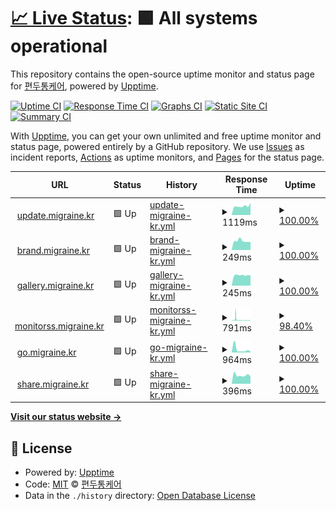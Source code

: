 # [📈 Live Status](https://status.migraine.kr): <!--live status--> **🟩 All systems operational**

This repository contains the open-source uptime monitor and status page for [편두통케어](https://migraine.kr/), powered by [Upptime](https://github.com/upptime/upptime).

[![Uptime CI](https://github.com/MigraineKR/status/workflows/Uptime%20CI/badge.svg)](https://github.com/MigraineKR/status/actions?query=workflow%3A%22Uptime+CI%22)
[![Response Time CI](https://github.com/MigraineKR/status/workflows/Response%20Time%20CI/badge.svg)](https://github.com/MigraineKR/status/actions?query=workflow%3A%22Response+Time+CI%22)
[![Graphs CI](https://github.com/MigraineKR/status/workflows/Graphs%20CI/badge.svg)](https://github.com/MigraineKR/status/actions?query=workflow%3A%22Graphs+CI%22)
[![Static Site CI](https://github.com/MigraineKR/status/workflows/Static%20Site%20CI/badge.svg)](https://github.com/MigraineKR/status/actions?query=workflow%3A%22Static+Site+CI%22)
[![Summary CI](https://github.com/MigraineKR/status/workflows/Summary%20CI/badge.svg)](https://github.com/MigraineKR/status/actions?query=workflow%3A%22Summary+CI%22)

With [Upptime](https://upptime.js.org), you can get your own unlimited and free uptime monitor and status page, powered entirely by a GitHub repository. We use [Issues](https://github.com/MigraineKR/status/issues) as incident reports, [Actions](https://github.com/MigraineKR/status/actions) as uptime monitors, and [Pages](https://status.migraine.kr) for the status page.

<!--start: status pages-->
<!-- This summary is generated by Upptime (https://github.com/upptime/upptime) -->
<!-- Do not edit this manually, your changes will be overwritten -->
<!-- prettier-ignore -->
| URL | Status | History | Response Time | Uptime |
| --- | ------ | ------- | ------------- | ------ |
| <img alt="" src="https://icons.duckduckgo.com/ip3/update.migraine.kr.ico" height="13"> [update.migraine.kr](https://update.migraine.kr/) | 🟩 Up | [update-migraine-kr.yml](https://github.com/MigraineKR/status/commits/HEAD/history/update-migraine-kr.yml) | <details><summary><img alt="Response time graph" src="./graphs/update-migraine-kr/response-time-week.png" height="20"> 1119ms</summary><br><a href="https://status.migraine.kr/history/update-migraine-kr"><img alt="Response time 783" src="https://img.shields.io/endpoint?url=https%3A%2F%2Fraw.githubusercontent.com%2FMigraineKR%2Fstatus%2FHEAD%2Fapi%2Fupdate-migraine-kr%2Fresponse-time.json"></a><br><a href="https://status.migraine.kr/history/update-migraine-kr"><img alt="24-hour response time 1527" src="https://img.shields.io/endpoint?url=https%3A%2F%2Fraw.githubusercontent.com%2FMigraineKR%2Fstatus%2FHEAD%2Fapi%2Fupdate-migraine-kr%2Fresponse-time-day.json"></a><br><a href="https://status.migraine.kr/history/update-migraine-kr"><img alt="7-day response time 1119" src="https://img.shields.io/endpoint?url=https%3A%2F%2Fraw.githubusercontent.com%2FMigraineKR%2Fstatus%2FHEAD%2Fapi%2Fupdate-migraine-kr%2Fresponse-time-week.json"></a><br><a href="https://status.migraine.kr/history/update-migraine-kr"><img alt="30-day response time 891" src="https://img.shields.io/endpoint?url=https%3A%2F%2Fraw.githubusercontent.com%2FMigraineKR%2Fstatus%2FHEAD%2Fapi%2Fupdate-migraine-kr%2Fresponse-time-month.json"></a><br><a href="https://status.migraine.kr/history/update-migraine-kr"><img alt="1-year response time 783" src="https://img.shields.io/endpoint?url=https%3A%2F%2Fraw.githubusercontent.com%2FMigraineKR%2Fstatus%2FHEAD%2Fapi%2Fupdate-migraine-kr%2Fresponse-time-year.json"></a></details> | <details><summary><a href="https://status.migraine.kr/history/update-migraine-kr">100.00%</a></summary><a href="https://status.migraine.kr/history/update-migraine-kr"><img alt="All-time uptime 100.00%" src="https://img.shields.io/endpoint?url=https%3A%2F%2Fraw.githubusercontent.com%2FMigraineKR%2Fstatus%2FHEAD%2Fapi%2Fupdate-migraine-kr%2Fuptime.json"></a><br><a href="https://status.migraine.kr/history/update-migraine-kr"><img alt="24-hour uptime 100.00%" src="https://img.shields.io/endpoint?url=https%3A%2F%2Fraw.githubusercontent.com%2FMigraineKR%2Fstatus%2FHEAD%2Fapi%2Fupdate-migraine-kr%2Fuptime-day.json"></a><br><a href="https://status.migraine.kr/history/update-migraine-kr"><img alt="7-day uptime 100.00%" src="https://img.shields.io/endpoint?url=https%3A%2F%2Fraw.githubusercontent.com%2FMigraineKR%2Fstatus%2FHEAD%2Fapi%2Fupdate-migraine-kr%2Fuptime-week.json"></a><br><a href="https://status.migraine.kr/history/update-migraine-kr"><img alt="30-day uptime 100.00%" src="https://img.shields.io/endpoint?url=https%3A%2F%2Fraw.githubusercontent.com%2FMigraineKR%2Fstatus%2FHEAD%2Fapi%2Fupdate-migraine-kr%2Fuptime-month.json"></a><br><a href="https://status.migraine.kr/history/update-migraine-kr"><img alt="1-year uptime 100.00%" src="https://img.shields.io/endpoint?url=https%3A%2F%2Fraw.githubusercontent.com%2FMigraineKR%2Fstatus%2FHEAD%2Fapi%2Fupdate-migraine-kr%2Fuptime-year.json"></a></details>
| <img alt="" src="https://icons.duckduckgo.com/ip3/brand.migraine.kr.ico" height="13"> [brand.migraine.kr](https://brand.migraine.kr/) | 🟩 Up | [brand-migraine-kr.yml](https://github.com/MigraineKR/status/commits/HEAD/history/brand-migraine-kr.yml) | <details><summary><img alt="Response time graph" src="./graphs/brand-migraine-kr/response-time-week.png" height="20"> 249ms</summary><br><a href="https://status.migraine.kr/history/brand-migraine-kr"><img alt="Response time 270" src="https://img.shields.io/endpoint?url=https%3A%2F%2Fraw.githubusercontent.com%2FMigraineKR%2Fstatus%2FHEAD%2Fapi%2Fbrand-migraine-kr%2Fresponse-time.json"></a><br><a href="https://status.migraine.kr/history/brand-migraine-kr"><img alt="24-hour response time 218" src="https://img.shields.io/endpoint?url=https%3A%2F%2Fraw.githubusercontent.com%2FMigraineKR%2Fstatus%2FHEAD%2Fapi%2Fbrand-migraine-kr%2Fresponse-time-day.json"></a><br><a href="https://status.migraine.kr/history/brand-migraine-kr"><img alt="7-day response time 249" src="https://img.shields.io/endpoint?url=https%3A%2F%2Fraw.githubusercontent.com%2FMigraineKR%2Fstatus%2FHEAD%2Fapi%2Fbrand-migraine-kr%2Fresponse-time-week.json"></a><br><a href="https://status.migraine.kr/history/brand-migraine-kr"><img alt="30-day response time 265" src="https://img.shields.io/endpoint?url=https%3A%2F%2Fraw.githubusercontent.com%2FMigraineKR%2Fstatus%2FHEAD%2Fapi%2Fbrand-migraine-kr%2Fresponse-time-month.json"></a><br><a href="https://status.migraine.kr/history/brand-migraine-kr"><img alt="1-year response time 270" src="https://img.shields.io/endpoint?url=https%3A%2F%2Fraw.githubusercontent.com%2FMigraineKR%2Fstatus%2FHEAD%2Fapi%2Fbrand-migraine-kr%2Fresponse-time-year.json"></a></details> | <details><summary><a href="https://status.migraine.kr/history/brand-migraine-kr">100.00%</a></summary><a href="https://status.migraine.kr/history/brand-migraine-kr"><img alt="All-time uptime 100.00%" src="https://img.shields.io/endpoint?url=https%3A%2F%2Fraw.githubusercontent.com%2FMigraineKR%2Fstatus%2FHEAD%2Fapi%2Fbrand-migraine-kr%2Fuptime.json"></a><br><a href="https://status.migraine.kr/history/brand-migraine-kr"><img alt="24-hour uptime 100.00%" src="https://img.shields.io/endpoint?url=https%3A%2F%2Fraw.githubusercontent.com%2FMigraineKR%2Fstatus%2FHEAD%2Fapi%2Fbrand-migraine-kr%2Fuptime-day.json"></a><br><a href="https://status.migraine.kr/history/brand-migraine-kr"><img alt="7-day uptime 100.00%" src="https://img.shields.io/endpoint?url=https%3A%2F%2Fraw.githubusercontent.com%2FMigraineKR%2Fstatus%2FHEAD%2Fapi%2Fbrand-migraine-kr%2Fuptime-week.json"></a><br><a href="https://status.migraine.kr/history/brand-migraine-kr"><img alt="30-day uptime 100.00%" src="https://img.shields.io/endpoint?url=https%3A%2F%2Fraw.githubusercontent.com%2FMigraineKR%2Fstatus%2FHEAD%2Fapi%2Fbrand-migraine-kr%2Fuptime-month.json"></a><br><a href="https://status.migraine.kr/history/brand-migraine-kr"><img alt="1-year uptime 100.00%" src="https://img.shields.io/endpoint?url=https%3A%2F%2Fraw.githubusercontent.com%2FMigraineKR%2Fstatus%2FHEAD%2Fapi%2Fbrand-migraine-kr%2Fuptime-year.json"></a></details>
| <img alt="" src="https://icons.duckduckgo.com/ip3/gallery.migraine.kr.ico" height="13"> [gallery.migraine.kr](https://gallery.migraine.kr/) | 🟩 Up | [gallery-migraine-kr.yml](https://github.com/MigraineKR/status/commits/HEAD/history/gallery-migraine-kr.yml) | <details><summary><img alt="Response time graph" src="./graphs/gallery-migraine-kr/response-time-week.png" height="20"> 245ms</summary><br><a href="https://status.migraine.kr/history/gallery-migraine-kr"><img alt="Response time 231" src="https://img.shields.io/endpoint?url=https%3A%2F%2Fraw.githubusercontent.com%2FMigraineKR%2Fstatus%2FHEAD%2Fapi%2Fgallery-migraine-kr%2Fresponse-time.json"></a><br><a href="https://status.migraine.kr/history/gallery-migraine-kr"><img alt="24-hour response time 236" src="https://img.shields.io/endpoint?url=https%3A%2F%2Fraw.githubusercontent.com%2FMigraineKR%2Fstatus%2FHEAD%2Fapi%2Fgallery-migraine-kr%2Fresponse-time-day.json"></a><br><a href="https://status.migraine.kr/history/gallery-migraine-kr"><img alt="7-day response time 245" src="https://img.shields.io/endpoint?url=https%3A%2F%2Fraw.githubusercontent.com%2FMigraineKR%2Fstatus%2FHEAD%2Fapi%2Fgallery-migraine-kr%2Fresponse-time-week.json"></a><br><a href="https://status.migraine.kr/history/gallery-migraine-kr"><img alt="30-day response time 232" src="https://img.shields.io/endpoint?url=https%3A%2F%2Fraw.githubusercontent.com%2FMigraineKR%2Fstatus%2FHEAD%2Fapi%2Fgallery-migraine-kr%2Fresponse-time-month.json"></a><br><a href="https://status.migraine.kr/history/gallery-migraine-kr"><img alt="1-year response time 231" src="https://img.shields.io/endpoint?url=https%3A%2F%2Fraw.githubusercontent.com%2FMigraineKR%2Fstatus%2FHEAD%2Fapi%2Fgallery-migraine-kr%2Fresponse-time-year.json"></a></details> | <details><summary><a href="https://status.migraine.kr/history/gallery-migraine-kr">100.00%</a></summary><a href="https://status.migraine.kr/history/gallery-migraine-kr"><img alt="All-time uptime 100.00%" src="https://img.shields.io/endpoint?url=https%3A%2F%2Fraw.githubusercontent.com%2FMigraineKR%2Fstatus%2FHEAD%2Fapi%2Fgallery-migraine-kr%2Fuptime.json"></a><br><a href="https://status.migraine.kr/history/gallery-migraine-kr"><img alt="24-hour uptime 100.00%" src="https://img.shields.io/endpoint?url=https%3A%2F%2Fraw.githubusercontent.com%2FMigraineKR%2Fstatus%2FHEAD%2Fapi%2Fgallery-migraine-kr%2Fuptime-day.json"></a><br><a href="https://status.migraine.kr/history/gallery-migraine-kr"><img alt="7-day uptime 100.00%" src="https://img.shields.io/endpoint?url=https%3A%2F%2Fraw.githubusercontent.com%2FMigraineKR%2Fstatus%2FHEAD%2Fapi%2Fgallery-migraine-kr%2Fuptime-week.json"></a><br><a href="https://status.migraine.kr/history/gallery-migraine-kr"><img alt="30-day uptime 100.00%" src="https://img.shields.io/endpoint?url=https%3A%2F%2Fraw.githubusercontent.com%2FMigraineKR%2Fstatus%2FHEAD%2Fapi%2Fgallery-migraine-kr%2Fuptime-month.json"></a><br><a href="https://status.migraine.kr/history/gallery-migraine-kr"><img alt="1-year uptime 100.00%" src="https://img.shields.io/endpoint?url=https%3A%2F%2Fraw.githubusercontent.com%2FMigraineKR%2Fstatus%2FHEAD%2Fapi%2Fgallery-migraine-kr%2Fuptime-year.json"></a></details>
| <img alt="" src="https://icons.duckduckgo.com/ip3/monitorss.migraine.kr.ico" height="13"> [monitorss.migraine.kr](https://monitorss.migraine.kr/) | 🟩 Up | [monitorss-migraine-kr.yml](https://github.com/MigraineKR/status/commits/HEAD/history/monitorss-migraine-kr.yml) | <details><summary><img alt="Response time graph" src="./graphs/monitorss-migraine-kr/response-time-week.png" height="20"> 791ms</summary><br><a href="https://status.migraine.kr/history/monitorss-migraine-kr"><img alt="Response time 936" src="https://img.shields.io/endpoint?url=https%3A%2F%2Fraw.githubusercontent.com%2FMigraineKR%2Fstatus%2FHEAD%2Fapi%2Fmonitorss-migraine-kr%2Fresponse-time.json"></a><br><a href="https://status.migraine.kr/history/monitorss-migraine-kr"><img alt="24-hour response time 341" src="https://img.shields.io/endpoint?url=https%3A%2F%2Fraw.githubusercontent.com%2FMigraineKR%2Fstatus%2FHEAD%2Fapi%2Fmonitorss-migraine-kr%2Fresponse-time-day.json"></a><br><a href="https://status.migraine.kr/history/monitorss-migraine-kr"><img alt="7-day response time 791" src="https://img.shields.io/endpoint?url=https%3A%2F%2Fraw.githubusercontent.com%2FMigraineKR%2Fstatus%2FHEAD%2Fapi%2Fmonitorss-migraine-kr%2Fresponse-time-week.json"></a><br><a href="https://status.migraine.kr/history/monitorss-migraine-kr"><img alt="30-day response time 710" src="https://img.shields.io/endpoint?url=https%3A%2F%2Fraw.githubusercontent.com%2FMigraineKR%2Fstatus%2FHEAD%2Fapi%2Fmonitorss-migraine-kr%2Fresponse-time-month.json"></a><br><a href="https://status.migraine.kr/history/monitorss-migraine-kr"><img alt="1-year response time 936" src="https://img.shields.io/endpoint?url=https%3A%2F%2Fraw.githubusercontent.com%2FMigraineKR%2Fstatus%2FHEAD%2Fapi%2Fmonitorss-migraine-kr%2Fresponse-time-year.json"></a></details> | <details><summary><a href="https://status.migraine.kr/history/monitorss-migraine-kr">98.40%</a></summary><a href="https://status.migraine.kr/history/monitorss-migraine-kr"><img alt="All-time uptime 92.34%" src="https://img.shields.io/endpoint?url=https%3A%2F%2Fraw.githubusercontent.com%2FMigraineKR%2Fstatus%2FHEAD%2Fapi%2Fmonitorss-migraine-kr%2Fuptime.json"></a><br><a href="https://status.migraine.kr/history/monitorss-migraine-kr"><img alt="24-hour uptime 97.94%" src="https://img.shields.io/endpoint?url=https%3A%2F%2Fraw.githubusercontent.com%2FMigraineKR%2Fstatus%2FHEAD%2Fapi%2Fmonitorss-migraine-kr%2Fuptime-day.json"></a><br><a href="https://status.migraine.kr/history/monitorss-migraine-kr"><img alt="7-day uptime 98.40%" src="https://img.shields.io/endpoint?url=https%3A%2F%2Fraw.githubusercontent.com%2FMigraineKR%2Fstatus%2FHEAD%2Fapi%2Fmonitorss-migraine-kr%2Fuptime-week.json"></a><br><a href="https://status.migraine.kr/history/monitorss-migraine-kr"><img alt="30-day uptime 95.77%" src="https://img.shields.io/endpoint?url=https%3A%2F%2Fraw.githubusercontent.com%2FMigraineKR%2Fstatus%2FHEAD%2Fapi%2Fmonitorss-migraine-kr%2Fuptime-month.json"></a><br><a href="https://status.migraine.kr/history/monitorss-migraine-kr"><img alt="1-year uptime 92.34%" src="https://img.shields.io/endpoint?url=https%3A%2F%2Fraw.githubusercontent.com%2FMigraineKR%2Fstatus%2FHEAD%2Fapi%2Fmonitorss-migraine-kr%2Fuptime-year.json"></a></details>
| <img alt="" src="https://icons.duckduckgo.com/ip3/go.migraine.kr.ico" height="13"> [go.migraine.kr](https://go.migraine.kr/) | 🟩 Up | [go-migraine-kr.yml](https://github.com/MigraineKR/status/commits/HEAD/history/go-migraine-kr.yml) | <details><summary><img alt="Response time graph" src="./graphs/go-migraine-kr/response-time-week.png" height="20"> 964ms</summary><br><a href="https://status.migraine.kr/history/go-migraine-kr"><img alt="Response time 619" src="https://img.shields.io/endpoint?url=https%3A%2F%2Fraw.githubusercontent.com%2FMigraineKR%2Fstatus%2FHEAD%2Fapi%2Fgo-migraine-kr%2Fresponse-time.json"></a><br><a href="https://status.migraine.kr/history/go-migraine-kr"><img alt="24-hour response time 302" src="https://img.shields.io/endpoint?url=https%3A%2F%2Fraw.githubusercontent.com%2FMigraineKR%2Fstatus%2FHEAD%2Fapi%2Fgo-migraine-kr%2Fresponse-time-day.json"></a><br><a href="https://status.migraine.kr/history/go-migraine-kr"><img alt="7-day response time 964" src="https://img.shields.io/endpoint?url=https%3A%2F%2Fraw.githubusercontent.com%2FMigraineKR%2Fstatus%2FHEAD%2Fapi%2Fgo-migraine-kr%2Fresponse-time-week.json"></a><br><a href="https://status.migraine.kr/history/go-migraine-kr"><img alt="30-day response time 734" src="https://img.shields.io/endpoint?url=https%3A%2F%2Fraw.githubusercontent.com%2FMigraineKR%2Fstatus%2FHEAD%2Fapi%2Fgo-migraine-kr%2Fresponse-time-month.json"></a><br><a href="https://status.migraine.kr/history/go-migraine-kr"><img alt="1-year response time 619" src="https://img.shields.io/endpoint?url=https%3A%2F%2Fraw.githubusercontent.com%2FMigraineKR%2Fstatus%2FHEAD%2Fapi%2Fgo-migraine-kr%2Fresponse-time-year.json"></a></details> | <details><summary><a href="https://status.migraine.kr/history/go-migraine-kr">100.00%</a></summary><a href="https://status.migraine.kr/history/go-migraine-kr"><img alt="All-time uptime 100.00%" src="https://img.shields.io/endpoint?url=https%3A%2F%2Fraw.githubusercontent.com%2FMigraineKR%2Fstatus%2FHEAD%2Fapi%2Fgo-migraine-kr%2Fuptime.json"></a><br><a href="https://status.migraine.kr/history/go-migraine-kr"><img alt="24-hour uptime 100.00%" src="https://img.shields.io/endpoint?url=https%3A%2F%2Fraw.githubusercontent.com%2FMigraineKR%2Fstatus%2FHEAD%2Fapi%2Fgo-migraine-kr%2Fuptime-day.json"></a><br><a href="https://status.migraine.kr/history/go-migraine-kr"><img alt="7-day uptime 100.00%" src="https://img.shields.io/endpoint?url=https%3A%2F%2Fraw.githubusercontent.com%2FMigraineKR%2Fstatus%2FHEAD%2Fapi%2Fgo-migraine-kr%2Fuptime-week.json"></a><br><a href="https://status.migraine.kr/history/go-migraine-kr"><img alt="30-day uptime 100.00%" src="https://img.shields.io/endpoint?url=https%3A%2F%2Fraw.githubusercontent.com%2FMigraineKR%2Fstatus%2FHEAD%2Fapi%2Fgo-migraine-kr%2Fuptime-month.json"></a><br><a href="https://status.migraine.kr/history/go-migraine-kr"><img alt="1-year uptime 100.00%" src="https://img.shields.io/endpoint?url=https%3A%2F%2Fraw.githubusercontent.com%2FMigraineKR%2Fstatus%2FHEAD%2Fapi%2Fgo-migraine-kr%2Fuptime-year.json"></a></details>
| <img alt="" src="https://icons.duckduckgo.com/ip3/share.migraine.kr.ico" height="13"> [share.migraine.kr](https://share.migraine.kr/) | 🟩 Up | [share-migraine-kr.yml](https://github.com/MigraineKR/status/commits/HEAD/history/share-migraine-kr.yml) | <details><summary><img alt="Response time graph" src="./graphs/share-migraine-kr/response-time-week.png" height="20"> 396ms</summary><br><a href="https://status.migraine.kr/history/share-migraine-kr"><img alt="Response time 403" src="https://img.shields.io/endpoint?url=https%3A%2F%2Fraw.githubusercontent.com%2FMigraineKR%2Fstatus%2FHEAD%2Fapi%2Fshare-migraine-kr%2Fresponse-time.json"></a><br><a href="https://status.migraine.kr/history/share-migraine-kr"><img alt="24-hour response time 332" src="https://img.shields.io/endpoint?url=https%3A%2F%2Fraw.githubusercontent.com%2FMigraineKR%2Fstatus%2FHEAD%2Fapi%2Fshare-migraine-kr%2Fresponse-time-day.json"></a><br><a href="https://status.migraine.kr/history/share-migraine-kr"><img alt="7-day response time 396" src="https://img.shields.io/endpoint?url=https%3A%2F%2Fraw.githubusercontent.com%2FMigraineKR%2Fstatus%2FHEAD%2Fapi%2Fshare-migraine-kr%2Fresponse-time-week.json"></a><br><a href="https://status.migraine.kr/history/share-migraine-kr"><img alt="30-day response time 408" src="https://img.shields.io/endpoint?url=https%3A%2F%2Fraw.githubusercontent.com%2FMigraineKR%2Fstatus%2FHEAD%2Fapi%2Fshare-migraine-kr%2Fresponse-time-month.json"></a><br><a href="https://status.migraine.kr/history/share-migraine-kr"><img alt="1-year response time 403" src="https://img.shields.io/endpoint?url=https%3A%2F%2Fraw.githubusercontent.com%2FMigraineKR%2Fstatus%2FHEAD%2Fapi%2Fshare-migraine-kr%2Fresponse-time-year.json"></a></details> | <details><summary><a href="https://status.migraine.kr/history/share-migraine-kr">100.00%</a></summary><a href="https://status.migraine.kr/history/share-migraine-kr"><img alt="All-time uptime 100.00%" src="https://img.shields.io/endpoint?url=https%3A%2F%2Fraw.githubusercontent.com%2FMigraineKR%2Fstatus%2FHEAD%2Fapi%2Fshare-migraine-kr%2Fuptime.json"></a><br><a href="https://status.migraine.kr/history/share-migraine-kr"><img alt="24-hour uptime 100.00%" src="https://img.shields.io/endpoint?url=https%3A%2F%2Fraw.githubusercontent.com%2FMigraineKR%2Fstatus%2FHEAD%2Fapi%2Fshare-migraine-kr%2Fuptime-day.json"></a><br><a href="https://status.migraine.kr/history/share-migraine-kr"><img alt="7-day uptime 100.00%" src="https://img.shields.io/endpoint?url=https%3A%2F%2Fraw.githubusercontent.com%2FMigraineKR%2Fstatus%2FHEAD%2Fapi%2Fshare-migraine-kr%2Fuptime-week.json"></a><br><a href="https://status.migraine.kr/history/share-migraine-kr"><img alt="30-day uptime 100.00%" src="https://img.shields.io/endpoint?url=https%3A%2F%2Fraw.githubusercontent.com%2FMigraineKR%2Fstatus%2FHEAD%2Fapi%2Fshare-migraine-kr%2Fuptime-month.json"></a><br><a href="https://status.migraine.kr/history/share-migraine-kr"><img alt="1-year uptime 100.00%" src="https://img.shields.io/endpoint?url=https%3A%2F%2Fraw.githubusercontent.com%2FMigraineKR%2Fstatus%2FHEAD%2Fapi%2Fshare-migraine-kr%2Fuptime-year.json"></a></details>

<!--end: status pages-->

[**Visit our status website →**](https://status.migraine.kr)

## 📄 License

- Powered by: [Upptime](https://github.com/upptime/upptime)
- Code: [MIT](./LICENSE) © [편두통케어](https://migraine.kr/)
- Data in the `./history` directory: [Open Database License](https://opendatacommons.org/licenses/odbl/1-0/)
